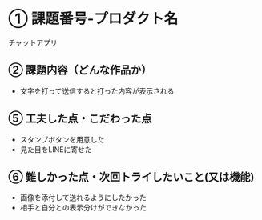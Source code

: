 # ① 課題番号-プロダクト名

チャットアプリ

## ② 課題内容（どんな作品か）

- 文字を打って送信すると打った内容が表示される

## ⑤ 工夫した点・こだわった点

- スタンプボタンを用意した
- 見た目をLINEに寄せた

## ⑥ 難しかった点・次回トライしたいこと(又は機能)

- 画像を添付して送れるようにしたかった
- 相手と自分との表示分けができなかった
